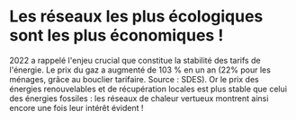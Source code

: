 # Les réseaux les plus écologiques sont les plus économiques !

2022 a rappelé l'enjeu crucial que constitue la stabilité des tarifs de l'énergie. Le prix du gaz a augmenté de 103 % en un an (22% pour les ménages, grâce au bouclier tarifaire. Source : SDES). Or le prix des énergies renouvelables et de récupération locales est plus stable que celui des énergies fossiles : les réseaux de chaleur vertueux montrent ainsi encore une fois leur intérêt évident !
